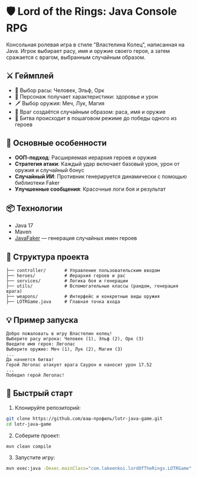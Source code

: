 # 🛡️ Lord of the Rings: Java Console RPG

Консольная ролевая игра в стиле "Властелина Колец", написанная на Java. Игрок выбирает расу, имя и оружие своего героя, а затем сражается с врагом, выбранным случайным образом.

## ⚔️ Геймплей

- 📌 Выбор расы: Человек, Эльф, Орк
- 🧝 Персонаж получает характеристики: здоровье и урон
- 🗡️ Выбор оружия: Меч, Лук, Магия
- 👾 Враг создаётся случайным образом: раса, имя и оружие
- 🔁 Битва происходит в пошаговом режиме до победы одного из героев

## 🧠 Основные особенности

- **ООП-подход**: Расширяемая иерархия героев и оружия
- **Стратегия атаки**: Каждый удар включает базовый урон, урон от оружия и случайный бонус
- **Случайный ИИ**: Противник генерируется динамически с помощью библиотеки Faker
- **Улучшенные сообщения**: Красочные логи боя и результат

## 📦 Технологии

- Java 17
- Maven
- [JavaFaker](https://github.com/DiUS/java-faker) — генерация случайных имен героев

## 🧪 Структура проекта

```
├── controller/       # Управление пользовательским вводом
├── heroes/           # Иерархия героев и рас
├── services/         # Логика боя и генерации
├── utils/            # Вспомогательные классы (рандом, генерация врага)
├── weapons/          # Интерфейс и конкретные виды оружия
├── LOTRGame.java     # Главная точка входа
```

## 💡 Пример запуска

```text
Добро пожаловать в игру Властелин колец!
Выберите расу игрока: Человек (1), Эльф (2), Орк (3)
Введите имя героя: Леголас
Выберите оружие: Меч (1), Лук (2), Магия (3)
...
Да начнется битва!
Герой Леголас атакует врага Саурон и наносит урон 17.52
...
Победил герой Леголас!
```

## 🚀 Быстрый старт

1. Клонируйте репозиторий:
```bash
git clone https://github.com/ваш-профиль/lotr-java-game.git
cd lotr-java-game
```

2. Соберите проект:
```bash
mvn clean compile
```

3. Запустите игру:
```bash
mvn exec:java -Dexec.mainClass="com.lakeenkoi.lordOfTheRings.LOTRGame"
```